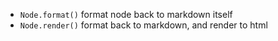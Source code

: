 - `Node.format()` format node back to markdown itself
- `Node.render()` format back to markdown, and render to html
